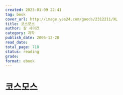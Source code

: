 ```yaml
---
created: 2023-01-09 22:41
tag: book
cover_url: http://image.yes24.com/goods/2312211/XL
title: 코스모스
author: 칼 세이건
category: 과학
publish_date: 2006-12-20
read_date:
total_page: 718
status: reading
grade:
format: ebook
---
```


# 코스모스
